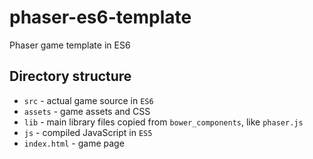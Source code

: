 # phaser-es6-template
Phaser game template in ES6

## Directory structure     

- `src` - actual game source in `ES6`
- `assets` - game assets and CSS
- `lib` - main library files copied from `bower_components`, like `phaser.js`
- `js` - compiled JavaScript in `ES5`
- `index.html` - game page
